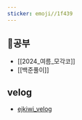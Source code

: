 ```yaml
---
sticker: emoji//1f439
---
```

## 📖공부
-  [[2024_여름_모각코]]
- [[백준풀이]]

## velog
- [ejkiwi_velog](https://velog.io/@eonjikiwi/posts)